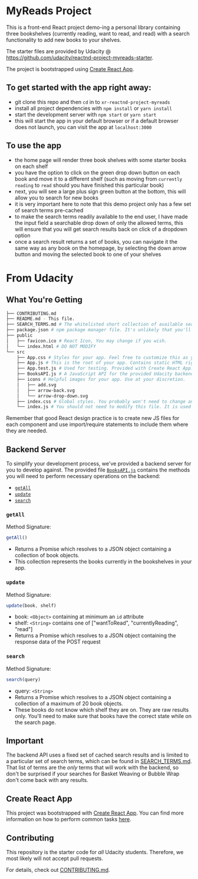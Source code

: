# MyReads Project

This is a front-end React project demo-ing a personal library containing three bookshelves (currently reading, want to read, and read) with a search functionality to add new books to your shelves.  

The starter files are provided by Udacity @ https://github.com/udacity/reactnd-project-myreads-starter.

The project is bootstrapped using [Create React App](https://github.com/facebookincubator/create-react-app). 


## To get started with the app right away:

* git clone this repo and then `cd` in to `xr-reactnd-project-myreads`
* install all project dependencies with `npm install` or `yarn install`
* start the development server with `npm start` or `yarn start`
* this will start the app in your default browser or if a default browser does not launch, you can visit the app at `localhost:3000`

## To use the app

* the home page will render three book shelves with some starter books on each shelf
* you have the option to click on the green drop down button on each book and move it to a different shelf (such as moving from `currently reading` to `read` should you have finished this particular book)
* next, you will see a large plus sign green button at the bottom, this will allow you to search for new books
* it is very important here to note that this demo project only has a few set of search terms pre-cached
* to make the search terms readily available to the end user, I have made the input field a searchable drop down of only the allowed terms, this will ensure that you will get search results back on click of a dropdown option
* once a search result returns a set of books, you can navigate it the same way as any book on the homepage, by selecting the down arrow button and moving the selected book to one of your shelves

# From Udacity 

## What You're Getting
```bash
├── CONTRIBUTING.md
├── README.md - This file.
├── SEARCH_TERMS.md # The whitelisted short collection of available search terms for you to use with your app.
├── package.json # npm package manager file. It's unlikely that you'll need to modify this.
├── public
│   ├── favicon.ico # React Icon, You may change if you wish.
│   └── index.html # DO NOT MODIFY
└── src
    ├── App.css # Styles for your app. Feel free to customize this as you desire.
    ├── App.js # This is the root of your app. Contains static HTML right now.
    ├── App.test.js # Used for testing. Provided with Create React App. Testing is encouraged, but not required.
    ├── BooksAPI.js # A JavaScript API for the provided Udacity backend. Instructions for the methods are below.
    ├── icons # Helpful images for your app. Use at your discretion.
    │   ├── add.svg
    │   ├── arrow-back.svg
    │   └── arrow-drop-down.svg
    ├── index.css # Global styles. You probably won't need to change anything here.
    └── index.js # You should not need to modify this file. It is used for DOM rendering only.
```

Remember that good React design practice is to create new JS files for each component and use import/require statements to include them where they are needed.

## Backend Server

To simplify your development process, we've provided a backend server for you to develop against. The provided file [`BooksAPI.js`](src/BooksAPI.js) contains the methods you will need to perform necessary operations on the backend:

* [`getAll`](#getall)
* [`update`](#update)
* [`search`](#search)

### `getAll`

Method Signature:

```js
getAll()
```

* Returns a Promise which resolves to a JSON object containing a collection of book objects.
* This collection represents the books currently in the bookshelves in your app.

### `update`

Method Signature:

```js
update(book, shelf)
```

* book: `<Object>` containing at minimum an `id` attribute
* shelf: `<String>` contains one of ["wantToRead", "currentlyReading", "read"]  
* Returns a Promise which resolves to a JSON object containing the response data of the POST request

### `search`

Method Signature:

```js
search(query)
```

* query: `<String>`
* Returns a Promise which resolves to a JSON object containing a collection of a maximum of 20 book objects.
* These books do not know which shelf they are on. They are raw results only. You'll need to make sure that books have the correct state while on the search page.

## Important
The backend API uses a fixed set of cached search results and is limited to a particular set of search terms, which can be found in [SEARCH_TERMS.md](SEARCH_TERMS.md). That list of terms are the _only_ terms that will work with the backend, so don't be surprised if your searches for Basket Weaving or Bubble Wrap don't come back with any results.

## Create React App

This project was bootstrapped with [Create React App](https://github.com/facebookincubator/create-react-app). You can find more information on how to perform common tasks [here](https://github.com/facebookincubator/create-react-app/blob/master/packages/react-scripts/template/README.md).

## Contributing

This repository is the starter code for _all_ Udacity students. Therefore, we most likely will not accept pull requests.

For details, check out [CONTRIBUTING.md](CONTRIBUTING.md).
